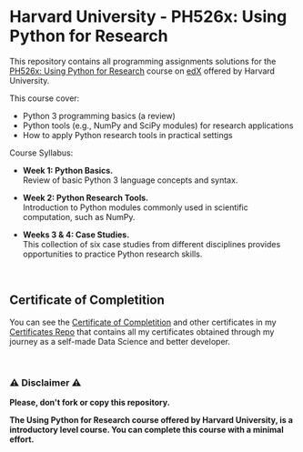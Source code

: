 # Harvard University - PH526x: Using Python for Research
This repository contains all programming assignments solutions for the [PH526x: Using Python for Research](https://www.coursera.org/specializations/deep-learning) course on [edX](https://www.edx.org) offered by Harvard University.

This course cover:
- Python 3 programming basics (a review)
- Python tools (e.g., NumPy and SciPy modules) for research applications
- How to apply Python research tools in practical settings

Course Syllabus:

- **Week 1: Python Basics.** <br/>
Review of basic Python 3 language concepts and syntax.
 
- **Week 2: Python Research Tools.** <br/>
Introduction to Python modules commonly used in scientific computation, such as NumPy.
 
- **Weeks 3 & 4: Case Studies.** <br/>
This collection of six case studies from different disciplines provides opportunities to practice Python research skills.

<br/>

## Certificate of Completition
You can see the [Certificate of Completition](https://github.com/AlessandroCorradini/Certificates/blob/master/Edx%20-%20Harvard%20University%20-%20PH526x%20Using%20Python%20for%20Research%20Certificate.pdf) and other certificates in my [Certificates Repo](https://github.com/AlessandroCorradini/Certificates) that contains all my certificates obtained through my journey as a self-made Data Science and better developer.

<br/>

### ⚠️ Disclaimer ⚠️
**Please, don't fork or copy this repository.**

**The Using Python for Research course offered by Harvard University, is a introductory level course. You can complete this course with a minimal effort.**

